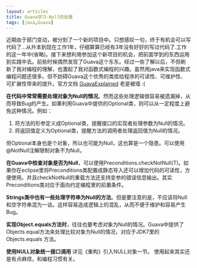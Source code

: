 ```yaml
---
layout: articles
title: Guava学习-Null的处理
tags: [java,Guava]
---
```

近期由于部门变动，被分到了一个新的项目中。只想感叹一句，终于有机会可以写代码了...从升本到现在工作1年，仔细算算已经有3年没有好好的写过代码了.工作的这一年中(省略)。接下来想利用参加这个新项目的机会，把前面学到的东西运用到实践中去。前些时候偶然发现了Guava这个东东。经过一些了解以后，不但刷新了我对编程的理解，也激起了我对函数式编程的兴趣。虽然用java来实现函数式编程问题还很多。但不妨碍Guava这个优秀的类库给程序的可读性、可维护性、可扩展性带来的提升。官方文档 [GuavaExplained](https://code.google.com/p/guava-libraries/wiki/GuavaExplained) 老是被墙 :(
<!--more-->

**在代码中常常需要处理对象为Null的情况**。然而这些处理逻辑很容易被遗漏掉，从而导致Bug的产生。如果利用Guava中提供的Optional类，则可以从一定程度上避免这种情况。例如：

1. 将方法的形参定义成Optional类，提醒接口的实现者处理参数为Null的情况。
2. 将返回值定义为Optional类，提醒方法的调用者处理返回值为Null的情况。

但Optional本身也是个对象，所以也可能为Null，这也算是一个隐患。可以使用@NotNull注解限制对象不为Null。

**在Guava中检查对象是否为Null**，可以使用Preconditions.checkNotNull(T)。如果你在eclipse里将Preconditions类配置成静态导入还可以增加代码的可读性，方便使用。并且checkNotNull的重载方法还支持变参的错误信息输出。其实Preconditions类对应于面向约定编程里的前置条件。

**Strings类中也有一些处理字符串为Null的方法**。但是要注意的是，不应该将Null和空字符串混为一谈。这样容易造成逻辑上的混乱，从而不便于维护和容易产生Bug。

**实现Object.equals方法时**，往往也要考虑对象为Null的情况。Guava中提供了Objects.equal方法来处理比较对象为Null的情况，对应于JDK7里的 Objects.equals 方法。

**使用NULL对象统一接口调用** 详见《重构》引入NULL对象一节。
使用起来其实还是有点麻烦，和编程习惯有关。

